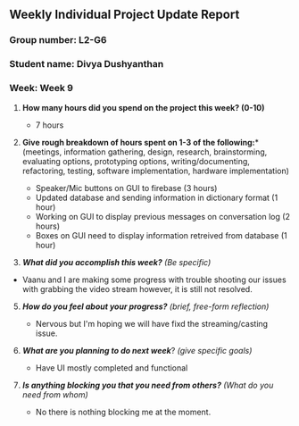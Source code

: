 ## Weekly Individual Project Update Report
### Group number: L2-G6
### Student name: Divya Dushyanthan
### Week: Week 9
1. **How many hours did you spend on the project this week? (0-10)** 
   - 7 hours
2. **Give rough breakdown of hours spent on 1-3 of the following:***
   (meetings, information gathering, design, research, brainstorming, evaluating options, prototyping options, writing/documenting, refactoring, testing, software implementation, hardware implementation)
   - Speaker/Mic buttons on GUI to firebase (3 hours)
   - Updated database and sending information in dictionary format (1 hour)
   - Working on GUI to display previous messages on conversation log (2 hours)
   - Boxes on GUI need to display information retreived from database (1 hour)
   
4. ***What did you accomplish this week?*** _(Be specific)_
- Vaanu and I are making some progress with trouble shooting our issues with grabbing the video stream however, it is still not resolved.

5. ***How do you feel about your progress?*** _(brief, free-form reflection)_
    - Nervous but I'm hoping we will have fixd the streaming/casting issue.
    
6. ***What are you planning to do next week***? _(give specific goals)_
   - Have UI mostly completed and functional
    
8. ***Is anything blocking you that you need from others?*** _(What do you need from whom)_
   - No there is nothing blocking me at the moment. 

